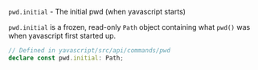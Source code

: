 `pwd.initial` - The initial pwd (when yavascript starts)

`pwd.initial` is a frozen, read-only `Path` object containing what `pwd()` was when yavascript first started up.

```ts
// Defined in yavascript/src/api/commands/pwd
declare const pwd.initial: Path;
```
